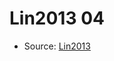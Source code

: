 <a name="material" />

# Lin2013 04
<script type="application/ld+json">
  {
    "@context": "https://schema.org/",
    "@type": "ChemicalSubstance",
    "http://purl.org/dc/terms/conformsTo":
      {
        "@type": "CreativeWork",
        "@id": "https://bioschemas.org/profiles/ChemicalSubstance/0.4-RELEASE/"
      },
    "@id": "https://egonw.github.io/nanowiki/nanowiki451.html#material",
    "name": "Lin2013 04",
    "sameAs": "http://127.0.0.1/mediawiki/index.php/Special:URIResolver/Lin2013_04"
  }
</script>


* Source: [Lin2013](http://127.0.0.1/mediawiki/index.php/Special:URIResolver/Lin2013)
